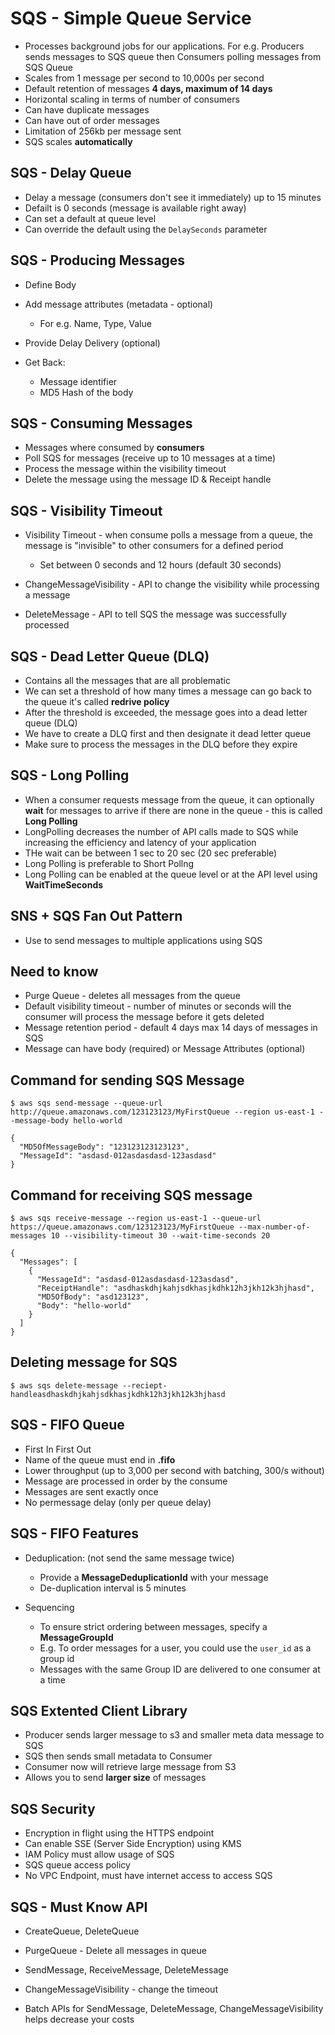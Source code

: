 # SQS - Simple Queue Service

* Processes background jobs for our applications. For e.g. Producers sends messages to SQS queue then Consumers polling messages from SQS Queue
* Scales from 1 message per second to 10,000s per second
* Default retention of messages **4 days, maximum of 14 days**
* Horizontal scaling in terms of number of consumers
* Can have duplicate messages 
* Can have out of order messages
* Limitation of 256kb per message sent
* SQS scales **automatically**

## SQS - Delay Queue
* Delay a message (consumers don't see it immediately) up to 15 minutes
* Defailt is 0 seconds (message is available right away)
* Can set a default at queue level
* Can override the default using the `DelaySeconds` parameter

## SQS - Producing Messages
* Define Body
* Add message attributes (metadata - optional)
  * For e.g. Name, Type, Value
* Provide Delay Delivery (optional)

* Get Back:
  * Message identifier
  * MD5 Hash of the body

## SQS - Consuming Messages
* Messages where consumed by **consumers**
* Poll SQS for messages (receive up to 10 messages at a time)
* Process the message within the visibility timeout
* Delete the message using the message ID & Receipt handle

## SQS - Visibility Timeout
* Visibility Timeout - when consume polls a message from a queue, the message is "invisible" to other consumers for a defined period
  * Set between 0 seconds and 12 hours (default 30 seconds)

* ChangeMessageVisibility - API to change the visibility while processing a message
* DeleteMessage - API to tell SQS the message was successfully processed


## SQS - Dead Letter Queue (DLQ)
* Contains all the messages that are all problematic
* We can set a threshold of how many times a message can go back to the queue it's called **redrive policy**
* After the threshold is exceeded, the message goes into a dead letter queue (DLQ)
* We have to create a DLQ first and then designate it dead letter queue
* Make sure to process the messages in the DLQ before they expire

## SQS - Long Polling
* When a consumer requests message from the queue, it can optionally **wait** for messages to arrive if there are none in the queue - this is called **Long Polling**
* LongPolling decreases the number of API calls made to SQS while increasing the efficiency and latency of your application
* THe wait can be between 1 sec to 20 sec (20 sec preferable)
* Long Polling is preferable to Short Pollng
* Long Polling can be enabled at the queue level or at the API level using **WaitTimeSeconds**

## SNS + SQS Fan Out Pattern
* Use to send messages to multiple applications using SQS

## Need to know
* Purge Queue - deletes all messages from the queue
* Default visibility timeout - number of minutes or seconds will the consumer will process the message before it gets deleted
* Message retention period - default 4 days max 14 days of messages in SQS
* Message can have body (required) or Message Attributes (optional)

## Command for sending SQS Message
```
$ aws sqs send-message --queue-url http://queue.amazonaws.com/123123123/MyFirstQueue --region us-east-1 --message-body hello-world

{
  "MD5OfMessageBody": "123123123123123",
  "MessageId": "asdasd-012asdasdasd-123asdasd"
}
```

## Command for receiving SQS message
```
$ aws sqs receive-message --region us-east-1 --queue-url https://queue.amazonaws.com/123123123/MyFirstQueue --max-number-of-messages 10 --visibility-timeout 30 --wait-time-seconds 20

{
  "Messages": [
    {
      "MessageId": "asdasd-012asdasdasd-123asdasd",
      "ReceiptHandle": "asdhaskdhjkahjsdkhasjkdhk12h3jkh12k3hjhasd",
      "MD5OfBody": "asd123123",
      "Body": "hello-world"
    }
  ]
}
```

## Deleting message for SQS 
```
$ aws sqs delete-message --reciept-handleasdhaskdhjkahjsdkhasjkdhk12h3jkh12k3hjhasd
```

## SQS - FIFO Queue
* First In First Out
* Name of the queue must end in **.fifo**
* Lower throughput (up to 3,000 per second with batching, 300/s without)
* Message are processed in order by the consume
* Messages are sent exactly once
* No permessage delay (only per queue delay)


## SQS - FIFO Features
* Deduplication: (not send the same message twice)
  * Provide a **MessageDeduplicationId** with your message
  * De-duplication interval is 5 minutes

* Sequencing 
  * To ensure strict ordering between messages, specify a **MessageGroupId**
  * E.g. To order messages for a user, you could use the `user_id` as a group id
  * Messages with the same Group ID are delivered to one consumer at a time


## SQS Extented Client Library
* Producer sends larger message to s3 and smaller meta data message to SQS
* SQS then sends small metadata to Consumer
* Consumer now will retrieve large message from S3
* Allows you to send **larger size** of messages

## SQS Security
* Encryption in flight using the HTTPS endpoint
* Can enable SSE (Server Side Encryption) using KMS
* IAM Policy must allow usage of SQS
* SQS queue access policy
* No VPC Endpoint, must have internet access to access SQS

## SQS - Must Know API
* CreateQueue, DeleteQueue
* PurgeQueue - Delete all messages in queue
* SendMessage, ReceiveMessage, DeleteMessage
* ChangeMessageVisibility - change the timeout

* Batch APIs for SendMessage, DeleteMessage, ChangeMessageVisibility helps decrease your costs